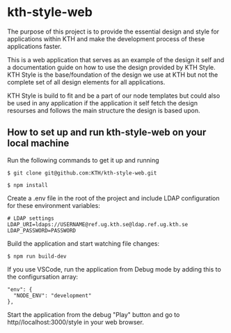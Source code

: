 # kth-style-web

The purpose of this project is to provide the essential design and style for applications within KTH and make the development process of these applications faster.

This is a web application that serves as an example of the design it self and a documentation guide on how to use the design provided by KTH Style. KTH Style is the base/foundation of the design we use at KTH but not the complete set of all design elements for all applications.

KTH Style is build to fit and be a part of our node templates but could also be used in any application if the application it self fetch the design resourses and follows the main structure the design is based upon.

## How to set up and run kth-style-web on your local machine

Run the following commands to get it up and running

```
$ git clone git@github.com:KTH/kth-style-web.git

$ npm install
```

Create a .env file in the root of the project and include LDAP configuration for these environment variables:

```
# LDAP settings
LDAP_URI=ldaps://USERNAME@ref.ug.kth.se@ldap.ref.ug.kth.se
LDAP_PASSWORD=PASSWORD
```

Build the application and start watching file changes:

```
$ npm run build-dev
```

If you use VSCode, run the application from Debug mode by adding this to the configursation array:

```
"env": {
  "NODE_ENV": "development"
},
```

Start the application from the debug "Play" button and go to http//localhost:3000/style in your web browser.
